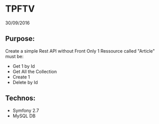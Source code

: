 # TPFTV

30/09/2016

## Purpose: 
Create a simple Rest API without Front
Only 1 Ressource called "Article" must be:

* Get 1 by Id
* Get All the Collection
* Create 1
* Delete by Id

## Technos:
* Symfony 2.7
* MySQL DB

